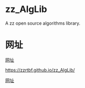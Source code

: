# zz_AlgLib
A zz open source algorithms library.

# 网址
[网址](https://zzrtbf.github.io/zz_AlgLib/)

<https://zzrtbf.github.io/zz_AlgLib/>

[网址](https://zzrtbf.github.io/zz_AlgLib/)